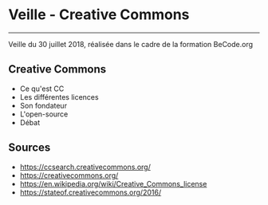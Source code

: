 # Veille - Creative Commons 

---

Veille du 30 juillet 2018, réalisée dans le cadre de la formation BeCode.org  

## Creative Commons 

* Ce qu'est CC
* Les différentes licences
* Son fondateur
* L'open-source
* Débat 

## Sources

* https://ccsearch.creativecommons.org/ 
* https://creativecommons.org/
* https://en.wikipedia.org/wiki/Creative_Commons_license
* https://stateof.creativecommons.org/2016/ 
